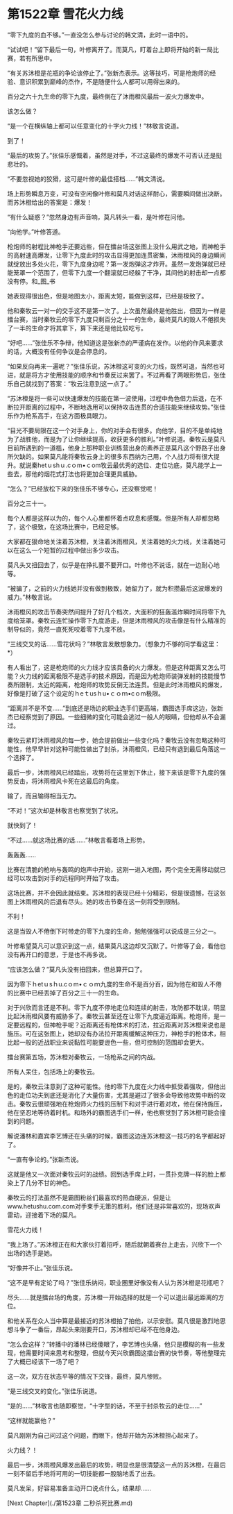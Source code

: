 # 第1522章 雪花火力线

“零下九度的血不够。”一直没怎么参与讨论的韩文清，此时一语中的。

“试试吧！”留下最后一句，叶修离开了。而莫凡，盯着台上即将开始的新一局比赛，若有所思中。

“有关苏沐橙是花瓶的争论该停止了。”张新杰表示。这等技巧，可是枪炮师的经验、意识积累到巅峰的杰作，不是随便什么人都可以用得出来的。

百分之六十九生命的零下九度，最终倒在了沐雨橙风最后一波火力爆发中。

该怎么做？

“是一个在横纵轴上都可以任意变化的十字火力线！”林敬言说道。

到了！

“最后的攻势了。”张佳乐感慨着，虽然是对手，不过这最终的爆发不可否认还是挺悲壮的。

“不要忽视她的狡猾，这可是叶修的最佳搭档……”韩文清说。

场上形势瞬息万变，可没有空闲像叶修和莫凡对话这样耐心，需要瞬间做出决断。而苏沐橙给出的答案是：爆发！

“有什么疑惑？”忽然身边有声音响，莫凡转头一看，是叶修在问他。

“向他学。”叶修答道。

枪炮师的射程比神枪手还要远些，但在擂台场这张图上没什么用武之地，而神枪手的高射速高爆发，让零下九度此时的攻击显得更加连贯密集，沐雨橙风的身边瞬间就绽放出多处火花，零下九度身边呢？第一发炮弹这才炸开。虽然一发炮弹就已经能笼罩一个范围了，但零下九度一个翻滚就已经躲了干净，其间他的射击却一点都没有停。和_图_书

她表现得很出色，但是地图太小，距离太短，能做到这样，已经是极致了。

他和秦牧云一对一的交手这不是第一次了。上次虽然最终是他胜出，但因为一样是擂台赛，当时秦牧云的零下九度只剩百分之十一的生命，最终莫凡的毁人不倦损失了一半的生命才将其拿下，算下来还是他比较吃亏。

“好吧……”张佳乐不争辩，他知道这是张新杰的严谨病在发作。以他的作风来要求的话，大概没有任何争议是会停息的。

“如果反向再来一遍呢？”张佳乐说，苏沐橙这可变的火力线，既然可退，当然也可进，就是将方才使用技能的顺序和节奏反过来罢了。不过再看了两眼形势后，张佳乐自己就找到了答案：“牧云注意到这一点了。”

“苏沐橙是将一些可以快速爆发的技能在第一波使用，过程中角色借力后退，在不断拉开距离的过程中，不断地选用可以保持攻击连贯的合适技能来继续攻势。”张佳乐作为枪系高手，在这方面极具眼力。

“目光不要局限在这一个对手身上，你的对手会有很多。向他学，目的不是单纯地为了战胜他，而是为了让你继续提高，收获更多的胜利。”叶修说道。秦牧云是莫凡目前所遇到的一道槛，他身上那种职业训练营出身的素养正是莫凡这个野路子出身所欠缺的。如果莫凡能将秦牧云身上的很多东西纳为己用，个人战力将有很大提升。就说秦hetｕshｕ.cｏm•ｃom牧云最优秀的选位、走位功底，莫凡能学上一些去，那他的烟花式打法也将更加合理更具威胁。

“怎么？”已经放松下来的张佳乐不够专心，还没察觉呢！

百分之三十一。

每个人都是这样以为的，每个人心里都怀着点叹息和感慨。但是所有人却都忽略了，这个极致，在这场比赛中，已经足够。

大家都在狠命地关注着苏沐橙，关注着沐雨橙风，关注着她的火力线，关注着她可以在这么一个短暂的过程中做出多少攻击。

莫凡头又扭回去了，似乎是在挣扎要不要开口。叶修也不说话，就在一边耐心地等。

“被骗了，之前的火力线她并没有做到极致，她留力了，就为积攒最后这波爆发的威力。”林敬言说。

沐雨橙风的攻击节奏突然间提升了好几个档次，大面积的狂轰滥炸瞬时间将零下九度给笼罩。秦牧云连忙操作零下九度游走，但是沐雨橙风的攻击像是有什么精准的制导似的，竟然一直死死咬着零下九度不放。

“三线交叉的话……雪花状吗？”林敬言发散想象力。（想象力不够的同学看这里：*）

有人看出了，这是枪炮师的火力线才应该具备的火力爆发。但是这种距离又怎么可能？火力线的距离极限不是选手的技术原因，而是因为枪炮师装弹发射的技能慢节奏所限制，太近的距离，枪炮师的攻势反倒无法连贯。但是此时沐雨橙风的爆发，好像是打破了这个设定的ｈeｔusｈu•ｃｏｍ•cｏm极限。

“距离并不是不变……”到底还是场边的职业选手们更高端，霸图选手席这边，张新杰已经察觉到了原因。一些细微的变化可能会逃过一般人的眼睛，但他却从不会漏过。

秦牧云紧盯沐雨橙风的每一步，她会提前做出一些变化吗？秦牧云没有忽略这种可能性，他早早针对这种可能性做出了封杀，沐雨橙风，已经只有退到最后角落这一个选择了。

最后一步，沐雨橙风已经踏出，攻势将在这里划下休止，接下来该是零下九度的强势反击，将沐雨橙风卡死在这最后的角度。

输了，而且输得相当无力。

“不对！”这次却是林敬言也察觉到了状况。

就快到了！

“不过……就这场比赛的话……”林敬言看着场上形势。

轰轰轰……

比赛在清脆的枪响与轰鸣的炮声中开始，这刚一进入地图，两个完全无需移动就已经可以攻击到对手的远程同时开始了攻击。

这场比赛，并不会因此就结束。苏沐橙的表现已经十分精彩，但是很遗憾，在这张图上沐雨橙风的后退有尽头。她的攻击节奏在这一刻将受到限制。

不利！

这是当毁人不倦倒下时带走的零下九度的生命，勉勉强强可以说成是三分之一。

叶修希望莫凡可以意识到这一点，结果莫凡这边却又沉默了。叶修等了会，看他也没有再开口的意思，于是也不再多说。

“应该怎么做？”莫凡头没有扭回来，但总算开口了。

因为零下ｈetｕsｈu.cｏm•ｃｏｍ九度的生命不是百分百，因为他在和毁人不倦的比赛中已经丢掉了百分之三十一的生命。

对于兴欣而言还是不利。零下九度不停地走位和连续的射击，攻防都不耽误，明显比起沐雨橙风要有威胁多了。秦牧云甚至还在让零下九度逼近距离。枪炮师，是一定要远程的，但神枪手呢？近距离还有枪体术的打法，拉近距离对苏沐橙来说也是施压。可在这张图上，她却没有办法拉开距离缓解这种压力，神枪手的枪体术，相比起一般的近战职业来说黏性可能要逊色一些，但可控制的范围却会更大。

擂台赛第五场，苏沐橙对秦牧云，一场枪系之间的内战。

所有人呆住，包括场上的秦牧云。

是的，秦牧云注意到了这种可能性。他的零下九度在火力线中抵受着强攻，但他出色的走位功夫到底还是消化了大量伤害，尤其是避过了很多会导致他攻势中断的攻击。秦牧云很顽强地在枪炮师火力线的压制下和对手进行着对攻，他在保持施压，他在坚忍地等待着时机。和场外的霸图选手们一样，他也察觉到了苏沐橙可能会撞到的问题。

解说潘林和嘉宾李艺博还在头痛的时候，霸图这边连苏沐橙这一技巧的名字都起好了。

“一直有争论的。”张新杰说。

这就是他又一次面对秦牧云时的战绩。回到选手席上时，一贯扑克牌一样的脸上都染上了几分不甘的神色。

秦牧云的打法虽然不是霸图粉丝们最喜欢的热血硬派，但是让www.hetushu.com.com对手束手无策的胜利，他们还是非常喜欢的，现场欢声雷动，迎接着下场的莫凡。

雪花火力线！

“我上场了。”苏沐橙正在和大家伙打着招呼，随后就朝着赛台上走去，兴欣下一个出场的选手是她。

“好像并不止。”张佳乐说。

“这不是早有定论了吗？”张佳乐纳闷，职业圈里好像没有人认为苏沐橙是花瓶吧？

尽头……就是擂台场的角度，苏沐橙一开始选择的就是一个可以退出最远距离的方位。

和他关系在众人当中算是最接近的苏沐橙拍了拍他，以示安慰。莫凡很是激烈地思想斗争了一番后，昂起头来刚要开口，苏沐橙却已经不在他身边。

“怎么会这样？”转播中的潘林已经傻眼了，李艺博也头痛，他只是模糊的有一些发现，他需要时间来思考和整理，但就今天兴欣霸图这擂台赛的快节奏，等他整理完了大概已经该下一场了吧？

这一次，双方在状态平等的情况下交锋，最终，莫凡惨败。

“是三线交叉的变化。”张佳乐说道。

“是的……”林敬言也随即察觉，“十字型的话，不至于封杀牧云的走位……”

“这样就能赢他？”

莫凡刚刚为自己问过这个问题，而眼下，他却开始为苏沐橙担心起来了。

火力线？！

最后一步，沐雨橙风爆发出最后的攻势，明显也是很清楚这一点的苏沐橙，在最后一刻不留后手地将可用的一切技能都一股脑地丢了出去。

莫凡发呆，好容易准备主动开口说点什么，结果却……



[Next Chapter](./第1523章 二秒杀死比赛.md)